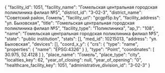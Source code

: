{
    "facility_id": 1051,
    "facility_name": "Гомельская центральная городская поликлиника филиал №5",
    "district_id": "3-02-3",
    "district_name": "Советский район, Гомель",
    "facility_url": "gcgpf5p.by",
    "facility_address": "ул. Быховская",
    "title": "Гомельская центральная городская поликлиника филиал №5",
    "facility_type": "Поликлиника",
    "ap_1": "108",
    "name": "Гомельская центральная городская поликлиника филиал №5",
    "state": "public institution",
    "stats": [],
    "med_id": 10215013,
    "address": "ул. Быховская",
    "devices": [],
    "coord_x_y": {
        "crs": {
            "type": "name",
            "properties": {
                "name": "EPSG:4326"
            }
        },
        "type": "Point",
        "coordinates": [
            30.975,
            52.4128
        ]
    },
    "place_name": "Гомель",
    "place_type": "city",
    "localties_key": 62,
    "year_of_closing": null,
    "year_of_opening": "0",
    "healthcare_facility_key": 1051,
    "administrative_division_id": "3-02-3"
}